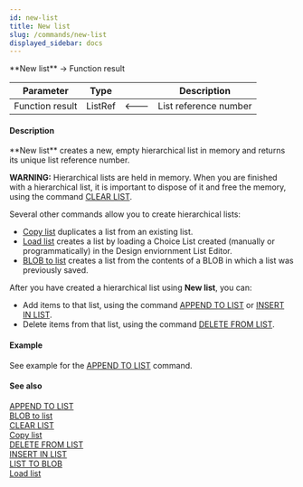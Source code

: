 ```yaml
---
id: new-list
title: New list
slug: /commands/new-list
displayed_sidebar: docs
---
```


<!--REF #_command_.New list.Syntax-->**New list**  -> Function result<!-- END REF-->
<!--REF #_command_.New list.Params-->
| Parameter | Type |  | Description |
| --- | --- | --- | --- |
| Function result | ListRef | &#x1F850; | List reference number |

<!-- END REF-->

#### Description 

<!--REF #_command_.New list.Summary-->**New list** creates a new, empty hierarchical list in memory and returns its unique list reference number.<!-- END REF-->

**WARNING:** Hierarchical lists are held in memory. When you are finished with a hierarchical list, it is important to dispose of it and free the memory, using the command [CLEAR LIST](clear-list.md).

Several other commands allow you to create hierarchical lists:

* [Copy list](copy-list.md) duplicates a list from an existing list.
* [Load list](load-list.md) creates a list by loading a Choice List created (manually or programmatically) in the Design enviornment List Editor.
* [BLOB to list](blob-to-list.md) creates a list from the contents of a BLOB in which a list was previously saved.

After you have created a hierarchical list using **New list**, you can:

* Add items to that list, using the command [APPEND TO LIST](append-to-list.md) or [INSERT IN LIST](insert-in-list.md).
* Delete items from that list, using the command [DELETE FROM LIST](delete-from-list.md).

#### Example 

See example for the [APPEND TO LIST](append-to-list.md) command.

#### See also 

[APPEND TO LIST](append-to-list.md)  
[BLOB to list](blob-to-list.md)  
[CLEAR LIST](clear-list.md)  
[Copy list](copy-list.md)  
[DELETE FROM LIST](delete-from-list.md)  
[INSERT IN LIST](insert-in-list.md)  
[LIST TO BLOB](list-to-blob.md)  
[Load list](load-list.md)  